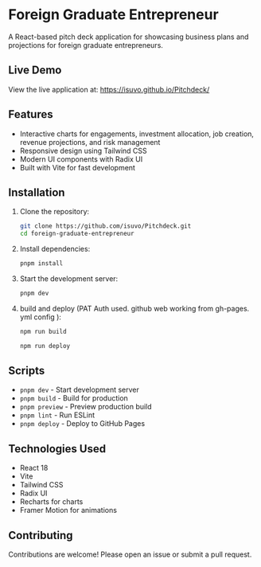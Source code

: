 # Foreign Graduate Entrepreneur

A React-based pitch deck application for showcasing business plans and projections for foreign graduate entrepreneurs.

## Live Demo

View the live application at: https://isuvo.github.io/Pitchdeck/

## Features

- Interactive charts for engagements, investment allocation, job creation, revenue projections, and risk management
- Responsive design using Tailwind CSS
- Modern UI components with Radix UI
- Built with Vite for fast development

## Installation

1. Clone the repository:
   ```bash
   git clone https://github.com/isuvo/Pitchdeck.git
   cd foreign-graduate-entrepreneur
   ```

2. Install dependencies:
   ```bash
   pnpm install
   ```

3. Start the development server:
   ```bash
   pnpm dev
   ```

4. build and deploy (PAT Auth used. github web working from gh-pages. yml config ):
   ```bash
   npm run build 
   
   npm run deploy 
   ```   

## Scripts

- `pnpm dev` - Start development server
- `pnpm build` - Build for production
- `pnpm preview` - Preview production build
- `pnpm lint` - Run ESLint
- `pnpm deploy` - Deploy to GitHub Pages

## Technologies Used

- React 18
- Vite
- Tailwind CSS
- Radix UI
- Recharts for charts
- Framer Motion for animations

## Contributing

Contributions are welcome! Please open an issue or submit a pull request.
